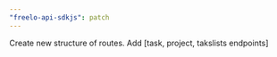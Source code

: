 ```yaml
---
"freelo-api-sdkjs": patch
---
```


Create new structure of routes. Add [task, project, takslists endpoints]
